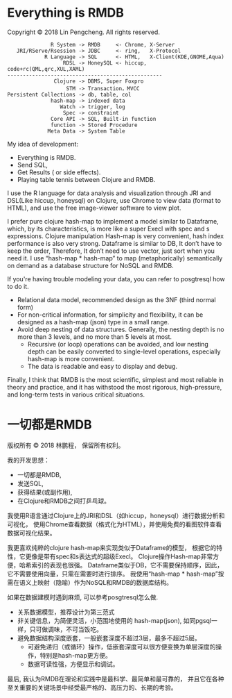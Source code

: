# Everything is RMDB 

Copyright © 2018 Lin Pengcheng. All rights reserved.

```
              R System -> RMDB     <- Chrome, X-Server
   JRI/RServe/Rsession -> JDBC     <- ring,   X-Protocol
            R Language -> SQL      <- HTML,   X-Client(KDE,GNOME,Aqua)
                  RDSL -> HoneySQL <- hiccup, code+rc(QML,qrc,XUL,XAML)
--------------------------------------------------
               Clojure -> DBMS, Super Foxpro
                   STM -> Transaction，MVCC
Persistent Collections -> db, table, col
              hash-map -> indexed data
                 Watch -> trigger, log
                  Spec -> constraint
              Core API -> SQL, Built-in function
              function -> Stored Procedure
             Meta Data -> System Table
```

My idea of development: 

- Everything is RMDB. 
- Send SQL, 
- Get Results ( or side effects).
- Playing table tennis between Clojure and RMDB.

I use the R language for data analysis and visualization 
through JRI and DSL(Like hiccup, honeysql) on Clojure, 
use Chrome to view data (format to HTML), 
and use the free image-viewer software to view plot.

I prefer pure clojure hash-map to implement a model similar to Dataframe, 
which, by its characteristics, is more like a super Execl with spec and s expressions.
Clojure manipulation Hash-map is very convenient, hash index performance is also very strong.
Dataframe is similar to DB, It don’t have to keep the order, Therefore, 
It don’t need to use vector, just sort when you need it.
I use “hash-map * hash-map” to map (metaphorically) semantically 
on demand as a database structure for NoSQL and RMDB.

If you're having trouble modeling your data, you can refer to posgtresql how to do it.
- Relational data model, recommended design as the 3NF (third normal form)
- For non-critical information, for simplicity and flexibility, 
  it can be designed as a hash-map (json) type in a small range. 
- Avoid deep nesting of data structures. Generally, the nesting depth is no more than 3 levels, 
  and no more than 5 levels at most.
  - Recursive (or loop) operations can be avoided, 
    and low nesting depth can be easily converted to single-level operations, 
    especially hash-map is more convenient.
  - The data is readable and easy to display and debug.

Finally, I think that RMDB is the most scientific, simplest 
and most reliable in theory and practice, and it has withstood the most rigorous, 
high-pressure, and long-term tests in various critical situations.
  
# 一切都是RMDB

版权所有 © 2018 林鹏程， 保留所有权利。

我的开发思想：

- 一切都是RMDB,
- 发送SQL,
- 获得结果(或副作用),
- 在Clojure和RMDB之间打乒乓球。

我使用R语言通过Clojure上的JRI和DSL（如hiccup，honeysql）进行数据分析和可视化，
使用Chrome查看数据（格式化为HTML），并使用免费的看图软件查看数据可视化结果。

我更喜欢纯粹的clojure hash-map来实现类似于Dataframe的模型，
根据它的特性，它更像是带有spec和s表达式的超级Execl。
Clojure操作Hash-map非常方便，哈希索引的表现也很强。
Dataframe类似于DB，它不需要保持顺序，因此，它不需要使用向量，只需在需要时进行排序。
我使用“hash-map * hash-map”按需在语义上映射（隐喻）作为NoSQL和RMDB的数据库结构。

如果在数据建模时遇到麻烦, 可以参考posgtresql怎么做.
- 关系数据模型，推荐设计为第三范式
- 非关键信息，为简便灵活，小范围地使用的 hash-map(json), 
  如同pgsql一样，只可做调味，不可当饭吃。
- 避免数据结构深度嵌套，一般嵌套深度不超过3层，最多不超过5层。
  - 可避免递归（或循环）操作，低嵌套深度可以很方便变换为单层深度的操作，特别是hash-map更方便。
  - 数据可读性强，方便显示和调试。

最后, 我认为RMDB在理论和实践中是最科学、最简单和最可靠的，
并且它在各种至关重要的关键场景中经受最严格的、高压力的、长期的考验。

